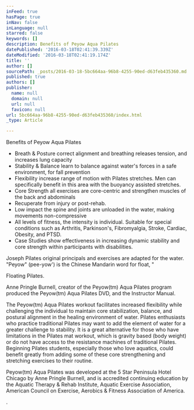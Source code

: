 ```yaml
---
inFeed: true
hasPage: true
inNav: false
inLanguage: null
starred: false
keywords: []
description: Benefits of Peyow Aqua Pilates
datePublished: '2016-03-18T02:41:39.339Z'
dateModified: '2016-03-18T02:41:19.174Z'
title: ''
author: []
sourcePath: _posts/2016-03-18-5bc664aa-96b8-4255-90ed-d63feb435360.md
published: true
authors: []
publisher:
  name: null
  domain: null
  url: null
  favicon: null
url: 5bc664aa-96b8-4255-90ed-d63feb435360/index.html
_type: Article

---
```

Benefits of Peyow Aqua Pilates

* Breath & Posture correct alignment and breathing releases tension, and increases lung capacity
* Stability & Balance learn to balance against water's forces in a safe environment, for fall prevention
* Flexibility increase range of motion with Pilates stretches. Men can specifically benefit in this area with the buoyancy assisted stretches.
* Core Strength all exercises are core-centric and strengthen muscles of the back and abdominals
* Recuperate from injury or post-rehab.
* Low impact the spine and joints are unloaded in the water, making movements non-compressive
* All levels of fitness, the intensity is individual. Suitable for special conditions such as Arthritis, Parkinson's, Fibromyalgia, Stroke, Cardiac, Obesity, and PTSD.
* Case Studies show effectiveness in increasing dynamic stability and core strength within participants with disabilities.

Joseph Pilates original principals and exercises are adapted for the water. "Peyow" (pee-yow') is the Chinese Mandarin word for float, "

Floating Pilates.

Anne Pringle Burnell, creator of the Peyow(tm) Aqua Pilates program produced the Peyow(tm) Aqua Pilates DVD, and the Instructor Manual.  

The Peyow(tm) Aqua Pilates workout facilitates increased flexibility while challenging the individual to maintain core stabilization, balance, and postural alignment in the healing environment of water.  Pilates enthusiasts who practice traditional Pilates may want to add the element of water for a greater challenge to stability.  It is a great alternative for those who have limitations in the Pilates mat workout, which is gravity based (body weight) or do not have access to the resistance machines of traditional Pilates.  Beginning Pilates students, especially those who love aquatics, could benefit greatly from adding some of these core strengthening and stretching exercises to their routine.  

Peyow(tm) Aqua Pilates was developed at the 5 Star Peninsula Hotel Chicago by Anne Pringle Burnell, and is accredited continuing education by the Aquatic Therapy & Rehab Institute, Aquatic Exercise Association, American Council on Exercise, Aerobics & Fitness Association of America. 

.
